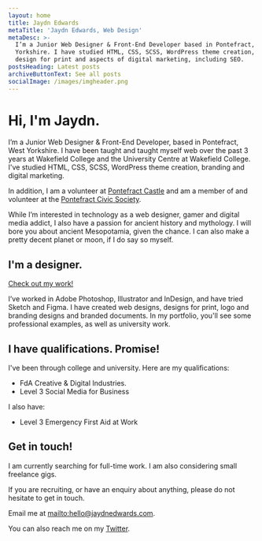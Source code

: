 ```yaml
---
layout: home
title: Jaydn Edwards
metaTitle: 'Jaydn Edwards, Web Design'
metaDesc: >-
  I’m a Junior Web Designer & Front-End Developer based in Pontefract, West
  Yorkshire. I have studied HTML, CSS, SCSS, WordPress theme creation, some
  design for print and aspects of digital marketing, including SEO.
postsHeading: Latest posts
archiveButtonText: See all posts
socialImage: /images/imgheader.png
---
```

# Hi, I'm Jaydn.

I’m a Junior Web Designer & Front-End Developer, based in Pontefract, West Yorkshire. I have been taught and taught myself web over the past 3 years at Wakefield College and the University Centre at Wakefield College. I've studied HTML, CSS, SCSS, WordPress theme creation, branding and digital marketing.

In addition, I am a volunteer at [Pontefract Castle](https://www.pontefractcastle.co.uk/) and am a member of and volunteer at the [Pontefract Civic Society](https://www.pontefractcivicsociety.org.uk/).

While I’m interested in technology as a web designer, gamer and digital media addict, I also have a passion for ancient history and mythology. I will bore you about ancient Mesopotamia, given the chance. I can also make a pretty decent planet or moon, if I do say so myself.

## I'm a designer.

[Check out my work!](work)

I’ve worked in Adobe Photoshop, Illustrator and InDesign, and have tried Sketch and Figma. I have created web designs, designs for print, logo and branding designs and branded documents. In my portfolio, you'll see some professional examples, as well as university work.

## I have qualifications. Promise!

I've been through college and university. Here are my qualifications:

* FdA Creative & Digital Industries.
* Level 3 Social Media for Business

I also have:

* Level 3 Emergency First Aid at Work

## Get in touch!

I am currently searching for full-time work. I am also considering small freelance gigs.

If you are recruiting, or have an enquiry about anything, please do not hesitate to get in touch. 

Email me at <mailto:hello@jaydnedwards.com>.

You can also reach me on my [Twitter](https://twitter.com/Jaydn_Edwards).
